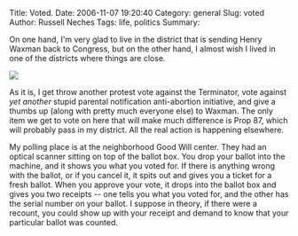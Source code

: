 Title: Voted.
Date: 2006-11-07 19:20:40
Category: general
Slug: voted
Author: Russell Neches
Tags: life, politics
Summary: 


On one hand, I'm very glad to live in the district that is sending Henry
Waxman back to Congress, but on the other hand, I almost wish I lived in
one of the districts where things are close.

![](http://vort.org/media/images/voted.jpg)

As it is, I get throw another protest vote against the Terminator, vote
against *yet another* stupid parental notification anti-abortion
initiative, and give a thumbs up (along with pretty much everyone else)
to Waxman. The only item we get to vote on here that will make much
difference is Prop 87, which will probably pass in my district. All the
real action is happening elsewhere.

My polling place is at the neighborhood Good Will center. They had an
optical scanner sitting on top of the ballot box. You drop your ballot
into the machine, and it shows you what you voted for. If there is
anything wrong with the ballot, or if you cancel it, it spits out and
gives you a ticket for a fresh ballot. When you approve your vote, it
drops into the ballot box and gives you two receipts -- one tells you
what you voted for, and the other has the serial number on your ballot.
I suppose in theory, if there were a recount, you could show up with
your receipt and demand to know that your particular ballot was counted.
